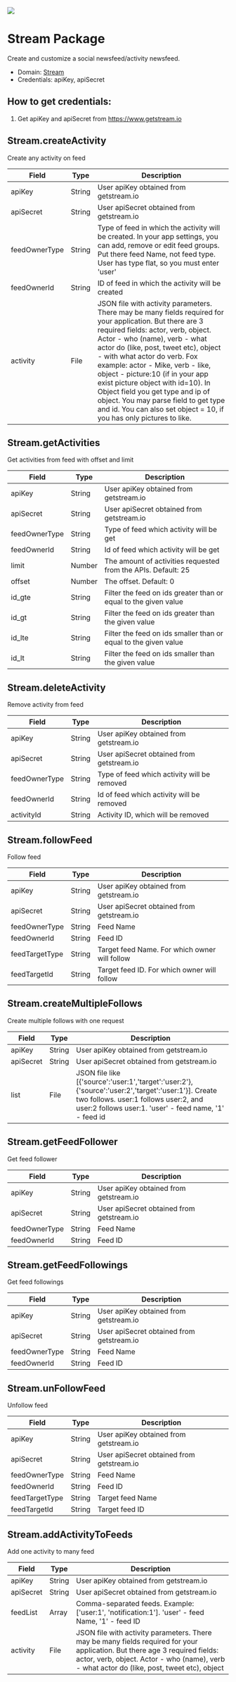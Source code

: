 [![](https://scdn.rapidapi.com/RapidAPI_banner.png)](https://rapidapi.com/package/Stream/functions?utm_source=RapidAPIGitHub_StreamFunctions&utm_medium=button&utm_content=RapidAPI_GitHub)
# Stream Package
Create and customize a social newsfeed/activity newsfeed.
* Domain: [Stream](https://getstream.io)
* Credentials: apiKey, apiSecret

## How to get credentials: 
1. Get apiKey and apiSecret from https://www.getstream.io 
 
## Stream.createActivity
Create any activity on feed

| Field        | Type  | Description
|--------------|-------|----------
| apiKey       | String| User apiKey obtained from getstream.io
| apiSecret    | String| User apiSecret obtained from getstream.io
| feedOwnerType| String| Type of feed in which the activity will be created. In your app settings, you can add, remove or edit feed groups. Put there feed Name, not feed type. User has type flat, so you must enter 'user'
| feedOwnerId  | String| ID of feed in which the activity will be created
| activity     | File  | JSON file with activity parameters. There may be many fields required for your application. But there are 3 required fields: actor, verb, object. Actor - who (name), verb - what actor do (like, post, tweet etc), object - with what actor do verb. Fox example: actor - Mike, verb - like, object - picture:10 (if in your app exist picture object with id=10). In Object field you get type and ip of object. You may parse field to get type and id. You can also set object = 10, if you has only pictures to like.

## Stream.getActivities
Get activities from feed with offset and limit

| Field        | Type  | Description
|--------------|-------|----------
| apiKey       | String| User apiKey obtained from getstream.io
| apiSecret    | String| User apiSecret obtained from getstream.io
| feedOwnerType| String| Type of feed which activity will be get
| feedOwnerId  | String| Id of feed which activity will be get
| limit        | Number| The amount of activities requested from the APIs. Default: 25
| offset       | Number| The offset. Default: 0
| id_gte       | String| Filter the feed on ids greater than or equal to the given value
| id_gt        | String| Filter the feed on ids greater than the given value
| id_lte       | String| Filter the feed on ids smaller than or equal to the given value
| id_lt        | String| Filter the feed on ids smaller than the given value

## Stream.deleteActivity
Remove activity from feed

| Field        | Type  | Description
|--------------|-------|----------
| apiKey       | String| User apiKey obtained from getstream.io
| apiSecret    | String| User apiSecret obtained from getstream.io
| feedOwnerType| String| Type of feed which activity will be removed
| feedOwnerId  | String| Id of feed which activity will be removed
| activityId   | String| Activity ID, which will be removed

## Stream.followFeed
Follow feed

| Field         | Type  | Description
|---------------|-------|----------
| apiKey        | String| User apiKey obtained from getstream.io
| apiSecret     | String| User apiSecret obtained from getstream.io
| feedOwnerType | String| Feed Name
| feedOwnerId   | String| Feed ID
| feedTargetType| String| Target feed Name. For which owner will follow
| feedTargetId  | String| Target feed ID. For which owner will follow

## Stream.createMultipleFollows
Create multiple follows with one request

| Field    | Type  | Description
|----------|-------|----------
| apiKey   | String| User apiKey obtained from getstream.io
| apiSecret| String| User apiSecret obtained from getstream.io
| list     | File  | JSON file like [{'source':'user:1','target':'user:2'},{'source':'user:2','target':'user:1'}]. Create two follows. user:1 follows user:2, and user:2 follows user:1. 'user' - feed name, '1' - feed id

## Stream.getFeedFollower
Get feed follower

| Field        | Type  | Description
|--------------|-------|----------
| apiKey       | String| User apiKey obtained from getstream.io
| apiSecret    | String| User apiSecret obtained from getstream.io
| feedOwnerType| String| Feed Name
| feedOwnerId  | String| Feed ID

## Stream.getFeedFollowings
Get feed followings

| Field        | Type  | Description
|--------------|-------|----------
| apiKey       | String| User apiKey obtained from getstream.io
| apiSecret    | String| User apiSecret obtained from getstream.io
| feedOwnerType| String| Feed Name
| feedOwnerId  | String| Feed ID

## Stream.unFollowFeed
Unfollow feed

| Field         | Type  | Description
|---------------|-------|----------
| apiKey        | String| User apiKey obtained from getstream.io
| apiSecret     | String| User apiSecret obtained from getstream.io
| feedOwnerType | String| Feed Name
| feedOwnerId   | String| Feed ID
| feedTargetType| String| Target feed Name
| feedTargetId  | String| Target feed ID

## Stream.addActivityToFeeds
Add one activity to many feed

| Field        | Type  | Description
|--------------|-------|----------
| apiKey       | String| User apiKey obtained from getstream.io
| apiSecret    | String| User apiSecret obtained from getstream.io
| feedList     | Array | Comma-separated feeds. Example: ['user:1', 'notification:1']. 'user' - feed Name, '1' - feed ID
| activity     | File  | JSON file with activity parameters. There may be many fields required for your application. But there age 3 required fields: actor, verb, object. Actor - who (name), verb - what actor do (like, post, tweet etc), object


